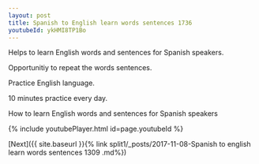 ```yaml
---
layout: post
title: Spanish to English learn words sentences 1736 
youtubeId: ykHMI8TP1Bo
---
```

 
 
Helps to learn English words and sentences for Spanish speakers.

Opportunitiy to repeat the words sentences. 

Practice English language. 
 
10 minutes practice every day. 
 
How to learn English words and sentences for Spanish speakers 
 
{% include youtubePlayer.html id=page.youtubeId %}
 
 
[Next]({{ site.baseurl }}{% link  split1/_posts/2017-11-08-Spanish to english learn words sentences 1309 .md%})
 
